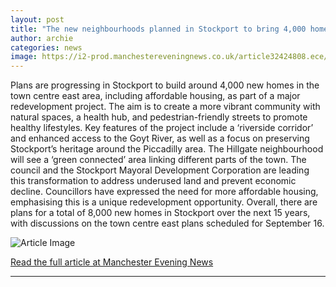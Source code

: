 ```yaml
---
layout: post
title: "The new neighbourhoods planned in Stockport to bring 4,000 homes"
author: archie
categories: news
image: https://i2-prod.manchestereveningnews.co.uk/article32424808.ece/ALTERNATES/s1200/0_JS336049898-3.jpg
---
```

Plans are progressing in Stockport to build around 4,000 new homes in the town centre east area, including affordable housing, as part of a major redevelopment project. The aim is to create a more vibrant community with natural spaces, a health hub, and pedestrian-friendly streets to promote healthy lifestyles. Key features of the project include a ‘riverside corridor’ and enhanced access to the Goyt River, as well as a focus on preserving Stockport’s heritage around the Piccadilly area. The Hillgate neighbourhood will see a ‘green connected’ area linking different parts of the town. The council and the Stockport Mayoral Development Corporation are leading this transformation to address underused land and prevent economic decline. Councillors have expressed the need for more affordable housing, emphasising this is a unique redevelopment opportunity. Overall, there are plans for a total of 8,000 new homes in Stockport over the next 15 years, with discussions on the town centre east plans scheduled for September 16.

![Article Image](https://i2-prod.manchestereveningnews.co.uk/article32424808.ece/ALTERNATES/s1200/0_JS336049898-3.jpg)

[Read the full article at Manchester Evening News](https://www.manchestereveningnews.co.uk/news/greater-manchester-news/new-neighbourhoods-planned-stockport-bring-32424781)

---
